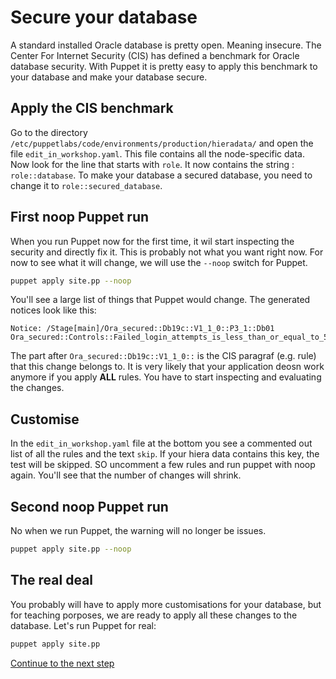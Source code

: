 # Secure your database

A standard installed Oracle database is pretty open. Meaning insecure. The Center For Internet Security (CIS) has defined a benchmark for Oracle database security. With Puppet it is pretty easy to apply this benchmark to your database and make your database secure.

## Apply the CIS benchmark

Go to the directory `/etc/puppetlabs/code/environments/production/hieradata/` and open the file `edit_in_workshop.yaml`. This file contains all the node-specific data. Now look for the line that starts with `role`. It now contains the string : `role::database`. To make your database a secured database, you need to change it to `role::secured_database`.

## First noop Puppet run

When you run Puppet now for the first time, it wil start inspecting the security and directly fix it. This is probably not what you want right now. For now to see what it will change, we will use the `--noop` switch for Puppet.

``` bash
puppet apply site.pp --noop
```

You'll see a large list of things that Puppet would change. The generated notices look like this:

```
Notice: /Stage[main]/Ora_secured::Db19c::V1_1_0::P3_1::Db01 Ora_secured::Controls::Failed_login_attempts_is_less_than_or_equal_to_5[DB01]......
```

The part after `Ora_secured::Db19c::V1_1_0::` is the CIS paragraf (e.g. rule) that this change belongs to. It is very likely that your application deosn work anymore if you apply **ALL** rules. You have to start inspecting and evaluating the changes.

## Customise

In the `edit_in_workshop.yaml` file at the bottom you see a commented out list of all the rules and the text `skip`. If your hiera data contains this key, the test will be skipped. SO uncomment a few rules and run puppet with noop again. You'll see that the number of changes will shrink.

## Second noop Puppet run 

No when we run Puppet, the warning will no longer be issues.

``` bash
puppet apply site.pp --noop
```

## The real deal

You probably will have to apply more customisations for your database, but for teaching porposes, we are ready to apply all these changes to the database. Let's run Puppet for real:

``` bash
puppet apply site.pp
```

[Continue to the next step](./epilogue.md)
